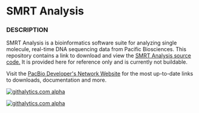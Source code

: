 SMRT Analysis
=============


### DESCRIPTION

SMRT Analysis is a bioinformatics software suite for analyzing single molecule, real-time DNA sequencing data from Pacific Biosciences.  This repository contains a link to download and view the [SMRT Analysis source code.](http://files.pacb.com/software/smrtanalysis/2.0.0/smrtanalysis-source.2.0.0.tgz)  It is provided here for reference only and is currently not buildable.






Visit the [PacBio Developer's Network Website](http://pacbiodevnet.com) for the most up-to-date links to downloads, documentation and more.


[![githalytics.com alpha](https://cruel-carlota.pagodabox.com/104b77caac44b82e52bce19ad64c9c0b "githalytics.com")](http://githalytics.com/github.com/PacificBiosciences)

[![githalytics.com alpha](https://cruel-carlota.pagodabox.com/d896a45364f7f0f78d3bd8b83b61c82e "githalytics.com")](http://githalytics.com/PacificBiosciences/SMRT-Analysis)
